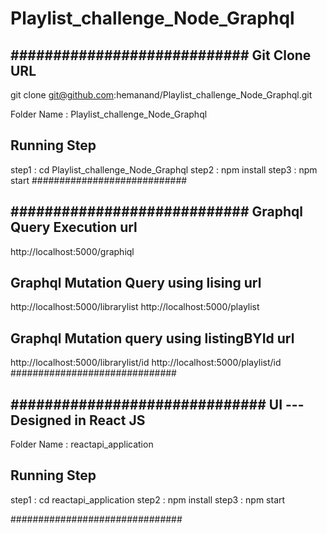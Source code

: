 # Playlist_challenge_Node_Graphql

############################
Git Clone URL
-------------
git clone git@github.com:hemanand/Playlist_challenge_Node_Graphql.git

Folder Name : Playlist_challenge_Node_Graphql

Running Step
----------------
step1 : cd Playlist_challenge_Node_Graphql
step2 : npm install
step3 : npm start
############################


############################
Graphql Query Execution url
-------------------------------
http://localhost:5000/graphiql


Graphql Mutation Query using lising url
---------------------------------------
http://localhost:5000/librarylist
http://localhost:5000/playlist


Graphql Mutation query using listingBYId url
--------------------------------------------
http://localhost:5000/librarylist/id
http://localhost:5000/playlist/id
##############################

##############################
UI --- Designed in React JS
-----------------------------------
Folder Name : reactapi_application

Running Step
----------------
step1 : cd reactapi_application
step2 : npm install
step3 : npm start

###############################